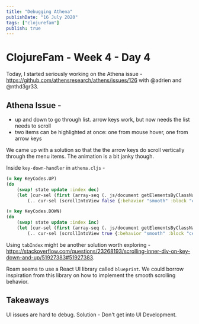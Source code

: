 ```yaml
---
title: "Debugging Athena"
publishDate: "16 July 2020"
tags: ["clojurefam"]
publish: true
---
```


# ClojureFam - Week 4 - Day 4

Today, I started seriously working on the Athena issue - https://github.com/athensresearch/athens/issues/126 with @adrien and @nthd3gr33.

## Athena Issue -

- up and down to go through list. arrow keys work, but now needs the list needs to scroll
- two items can be highlighted at once: one from mouse hover, one from arrow keys

We came up with a solution so that the the arrow keys do scroll vertically through the menu items. The animation is a bit janky though.

Inside `key-down-handler` in `athena.cljs` -

```clojure
(= key KeyCodes.UP)
(do
    (swap! state update :index dec)
    (let [cur-sel (first (array-seq (. js/document getElementsByClassName "selected")))]
        (.. cur-sel (scrollIntoView false {:behavior "smooth" :block "center"}))))

(= key KeyCodes.DOWN)
(do
    (swap! state update :index inc)
    (let [cur-sel (first (array-seq (. js/document getElementsByClassName "selected")))]
        (.. cur-sel (scrollIntoView true {:behavior "smooth" :block "center"}))))
```

Using `tabIndex` might be another solution worth exploring - https://stackoverflow.com/questions/23268193/scrolling-inner-div-on-key-down-and-up/51927383#51927383.

Roam seems to use a React UI library called `blueprint`. We could borrow inspiration from this library on how to implement the smooth scrolling behavior.

## Takeaways

UI issues are hard to debug. Solution - Don't get into UI Development.
